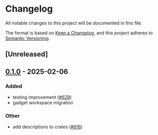# Changelog

All notable changes to this project will be documented in this file.

The format is based on [Keep a Changelog](https://keepachangelog.com/en/1.0.0/),
and this project adheres to [Semantic Versioning](https://semver.org/spec/v2.0.0.html).

## [Unreleased]

## [0.1.0](https://github.com/tangle-network/gadget/releases/tag/gadget-event-listeners-core-v0.1.0) - 2025-02-06

### Added

- testing improvement ([#629](https://github.com/tangle-network/gadget/pull/629))
- gadget workspace migration

### Other

- add descriptions to crates ([#616](https://github.com/tangle-network/gadget/pull/616))
